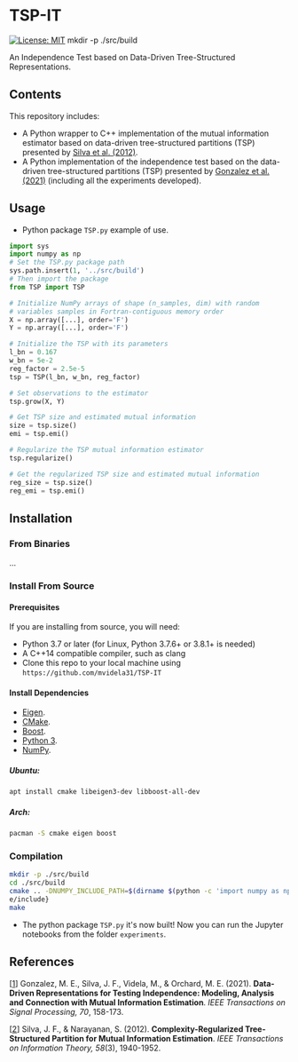 # TSP-IT
[![License: MIT](https://img.shields.io/badge/License-MIT-yellow.svg)](https://opensource.org/licenses/MIT)
mkdir -p ./src/build

An Independence Test based on Data-Driven Tree-Structured Representations.

## Contents
This repository includes:
- A Python wrapper to C++ implementation of the mutual information estimator based on data-driven tree-structured partitions (TSP) presented by [Silva et al. (2012)](https://arxiv.org/pdf/2110.14122.pdf).
- A Python implementation of the independence test based on the data-driven tree-structured partitions (TSP) presented by [Gonzalez et al. (2021)](https://arxiv.org/pdf/2110.14122.pdf) (including all the experiments developed).

## Usage
- Python package `TSP.py` example of use.
```Python
import sys
import numpy as np
# Set the TSP.py package path
sys.path.insert(1, '../src/build')
# Then import the package
from TSP import TSP

# Initialize NumPy arrays of shape (n_samples, dim) with random 
# variables samples in Fortran-contiguous memory order
X = np.array([...], order='F')
Y = np.array([...], order='F')

# Initialize the TSP with its parameters
l_bn = 0.167
w_bn = 5e-2
reg_factor = 2.5e-5
tsp = TSP(l_bn, w_bn, reg_factor)

# Set observations to the estimator
tsp.grow(X, Y)

# Get TSP size and estimated mutual information
size = tsp.size()
emi = tsp.emi()

# Regularize the TSP mutual information estimator
tsp.regularize()

# Get the regularized TSP size and estimated mutual information
reg_size = tsp.size()
reg_emi = tsp.emi()
```

## Installation

### From Binaries
... 

### Install From Source

#### Prerequisites
If you are installing from source, you will need:
* Python 3.7 or later (for Linux, Python 3.7.6+ or 3.8.1+ is needed)
* A C++14 compatible compiler, such as clang
* Clone this repo to your local machine using `https://github.com/mvidela31/TSP-IT`

#### Install Dependencies
* [Eigen](http://eigen.tuxfamily.org/).
* [CMake](https://cmake.org/).
* [Boost](https://www.boost.org/).
* [Python 3](https://www.python.org/).
* [NumPy](https://numpy.org/).

##### Ubuntu:
```bash
apt install cmake libeigen3-dev libboost-all-dev
```

##### Arch:
```bash
pacman -S cmake eigen boost
```

### Compilation
```bash
mkdir -p ./src/build
cd ./src/build
cmake .. -DNUMPY_INCLUDE_PATH=$(dirname $(python -c 'import numpy as np; print(np.__file__)'))/cor
e/include}
make
```
- The python package `TSP.py` it's now built! Now you can run the Jupyter notebooks from the folder `experiments`.


## References
[[1](https://arxiv.org/pdf/2110.14122.pdf)]  Gonzalez, M. E., Silva, J. F., Videla, M., & Orchard, M. E. (2021). **Data-Driven Representations for Testing Independence: Modeling, Analysis and Connection with Mutual Information Estimation**. *IEEE Transactions on Signal Processing, 70*, 158-173.

[[2](https://sail.usc.edu/publications/files/silva_tit_2012.pdf)] Silva, J. F., & Narayanan, S. (2012). **Complexity-Regularized Tree-Structured Partition for Mutual Information Estimation**. *IEEE Transactions on Information Theory, 58*(3), 1940-1952.
